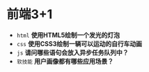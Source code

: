 # 前端3+1
- `html` **使用HTML5绘制一个发光的灯泡**
- `css` **使用CSS3绘制一辆可以运动的自行车动画**
- `js` **请问哪些语句会放入异步任务队列中？**
- `软技能` **用户画像都有哪些应用场景？**


